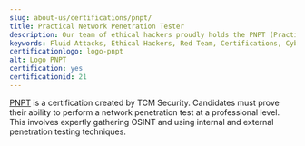 ```yaml
---
slug: about-us/certifications/pnpt/
title: Practical Network Penetration Tester
description: Our team of ethical hackers proudly holds the PNPT (Practical Network Penetration Tester) certification, among many others.
keywords: Fluid Attacks, Ethical Hackers, Red Team, Certifications, Cybersecurity, Pentesters, Whitehat Hackers, PNPT
certificationlogo: logo-pnpt
alt: Logo PNPT
certification: yes
certificationid: 21
---
```


[PNPT](https://certifications.tcm-sec.com/pnpt/)
is a certification created by TCM Security.
Candidates must prove their ability
to perform a network penetration test
at a professional level.
This involves expertly gathering OSINT
and using internal and external penetration testing techniques.
